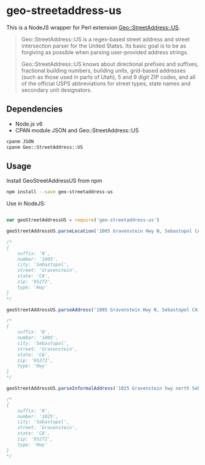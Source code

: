 # geo-streetaddress-us

This is a NodeJS wrapper for Perl extension [Geo::StreetAddress::US].

> Geo::StreetAddress::US is a regex-based street address and street intersection parser for the United States. Its basic goal is to be as forgiving as possible when parsing user-provided address strings. 
> 
> Geo::StreetAddress::US knows about directional prefixes and suffixes, fractional building numbers, building units, grid-based addresses (such as those used in parts of Utah), 5 and 9 digit ZIP codes, and all of the official USPS abbreviations for street types, state names and secondary unit designators.

## Dependencies

- Node.js v6
- CPAN module JSON and Geo::StreetAddress::US

```bash
cpanm JSON
cpanm Geo::StreetAddress::US
```

## Usage

Install GeoStreetAddressUS from npm

```bash
npm install --save geo-streetaddress-us
```

Use in NodeJS:

```javascript

var geoStreetAddressUS = require('geo-streetaddress-us')

geoStreetAddressUS.parseLocation('1005 Gravenstein Hwy N, Sebastopol CA 95272')

/*
{
    suffix: 'N',
    number: '1005',
    city: 'Sebastopol',
    street: 'Gravenstein',
    state: 'CA',
    zip: '95272',
    type: 'Hwy'
}
*/

geoStreetAddressUS.parseAddress('1005 Gravenstein Hwy N, Sebastopol CA 95272')

/*
{
    suffix: 'N',
    number: '1005',
    city: 'Sebastopol',
    street: 'Gravenstein',
    state: 'CA',
    zip: '95272',
    type: 'Hwy'
}
*/

geoStreetAddressUS.parseInformalAddress('1025 Gravenstein hwy north Sebastopol CA 95272-3092')

/*
{
    suffix: 'N',
    number: '1025',
    city: 'Sebastopol',
    street: 'Gravenstein',
    state: 'CA',
    zip: '95272',
    type: 'Hwy'
}
*/

```


[Geo::StreetAddress::US]: http://search.cpan.org/~timb/Geo-StreetAddress-US-1.04/US.pm
